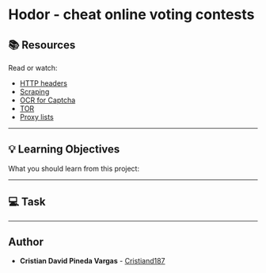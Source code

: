 # Hodor - cheat online voting contests

## :books: Resources
Read or watch:
* [HTTP headers](https://intranet.hbtn.io/rltoken/M_-hmbR7t_46247I-2uSbg)
* [Scraping](https://intranet.hbtn.io/rltoken/L2HhLK0iyncmurlkigh5yw)
* [OCR for Captcha](https://intranet.hbtn.io/rltoken/KDelfL0_R0hGm7LM-utxfg)
* [TOR](https://intranet.hbtn.io/rltoken/j0YZPBGdkEOQhPhY7M3_0A)
* [Proxy lists](https://intranet.hbtn.io/rltoken/6bxUpF78m_rnIANsx7jM8w)

---
## :bulb: Learning Objectives
What you should learn from this project:

---
## :computer: Task






---

## Author
* **Cristian David Pineda Vargas** - [Cristiand187](https://github.com/Cristiand187)